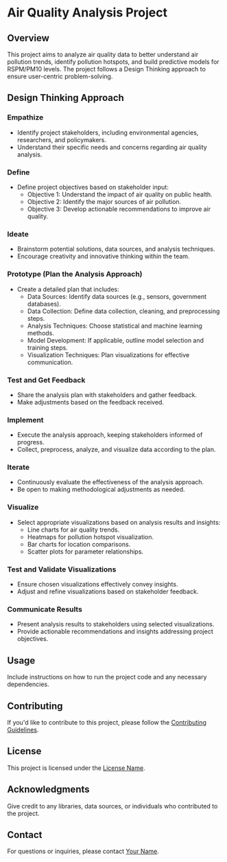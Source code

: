 # Air Quality Analysis Project

## Overview
This project aims to analyze air quality data to better understand air pollution trends, identify pollution hotspots, and build predictive models for RSPM/PM10 levels. The project follows a Design Thinking approach to ensure user-centric problem-solving.

## Design Thinking Approach

### Empathize
- Identify project stakeholders, including environmental agencies, researchers, and policymakers.
- Understand their specific needs and concerns regarding air quality analysis.

### Define
- Define project objectives based on stakeholder input:
  - Objective 1: Understand the impact of air quality on public health.
  - Objective 2: Identify the major sources of air pollution.
  - Objective 3: Develop actionable recommendations to improve air quality.

### Ideate
- Brainstorm potential solutions, data sources, and analysis techniques.
- Encourage creativity and innovative thinking within the team.

### Prototype (Plan the Analysis Approach)
- Create a detailed plan that includes:
  - Data Sources: Identify data sources (e.g., sensors, government databases).
  - Data Collection: Define data collection, cleaning, and preprocessing steps.
  - Analysis Techniques: Choose statistical and machine learning methods.
  - Model Development: If applicable, outline model selection and training steps.
  - Visualization Techniques: Plan visualizations for effective communication.

### Test and Get Feedback
- Share the analysis plan with stakeholders and gather feedback.
- Make adjustments based on the feedback received.

### Implement
- Execute the analysis approach, keeping stakeholders informed of progress.
- Collect, preprocess, analyze, and visualize data according to the plan.

### Iterate
- Continuously evaluate the effectiveness of the analysis approach.
- Be open to making methodological adjustments as needed.

### Visualize
- Select appropriate visualizations based on analysis results and insights:
  - Line charts for air quality trends.
  - Heatmaps for pollution hotspot visualization.
  - Bar charts for location comparisons.
  - Scatter plots for parameter relationships.

### Test and Validate Visualizations
- Ensure chosen visualizations effectively convey insights.
- Adjust and refine visualizations based on stakeholder feedback.

### Communicate Results
- Present analysis results to stakeholders using selected visualizations.
- Provide actionable recommendations and insights addressing project objectives.

## Usage
Include instructions on how to run the project code and any necessary dependencies.

## Contributing
If you'd like to contribute to this project, please follow the [Contributing Guidelines](CONTRIBUTING.md).

## License
This project is licensed under the [License Name](LICENSE).

## Acknowledgments
Give credit to any libraries, data sources, or individuals who contributed to the project.

## Contact
For questions or inquiries, please contact [Your Name](mailto:your@email.com).

